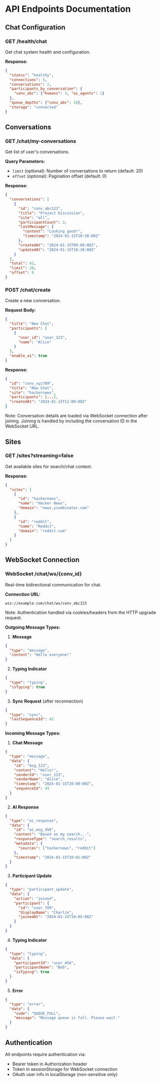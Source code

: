 # API Endpoints Documentation

## Chat Configuration
### GET /health/chat
Get chat system health and configuration.

**Response:**
```json
{
  "status": "healthy",
  "connections": 5,
  "conversations": 2,
  "participants_by_conversation": {
    "conv_abc": {"humans": 3, "ai_agents": 1}
  },
  "queue_depths": {"conv_abc": 10},
  "storage": "connected"
}
```

## Conversations

### GET /chat/my-conversations
Get list of user's conversations.

**Query Parameters:**
- `limit` (optional): Number of conversations to return (default: 20)
- `offset` (optional): Pagination offset (default: 0)

**Response:**
```json
{
  "conversations": [
    {
      "id": "conv_abc123",
      "title": "Project Discussion",
      "site": "all",
      "participantCount": 3,
      "lastMessage": {
        "content": "Looking good!",
        "timestamp": "2024-01-15T10:30:00Z"
      },
      "createdAt": "2024-01-15T09:00:00Z",
      "updatedAt": "2024-01-15T10:30:00Z"
    }
  ],
  "total": 42,
  "limit": 20,
  "offset": 0
}
```

### POST /chat/create
Create a new conversation.

**Request Body:**
```json
{
  "title": "New Chat",
  "participants": [
    {
      "user_id": "user_123", 
      "name": "Alice"
    }
  ],
  "enable_ai": true
}
```

**Response:**
```json
{
  "id": "conv_xyz789",
  "title": "New Chat",
  "site": "hackernews",
  "participants": [...],
  "createdAt": "2024-01-15T11:00:00Z"
}
```

Note: Conversation details are loaded via WebSocket connection after joining.
Joining is handled by including the conversation ID in the WebSocket URL.

## Sites
### GET /sites?streaming=false
Get available sites for search/chat context.

**Response:**
```json
{
  "sites": [
    {
      "id": "hackernews",
      "name": "Hacker News",
      "domain": "news.ycombinator.com"
    },
    {
      "id": "reddit",
      "name": "Reddit",
      "domain": "reddit.com"
    }
  ]
}
```

## WebSocket Connection
### WebSocket /chat/ws/{conv_id}
Real-time bidirectional communication for chat.

**Connection URL:**
```
wss://example.com/chat/ws/conv_abc123
```
Note: Authentication handled via cookies/headers from the HTTP upgrade request.

**Outgoing Message Types:**

1. **Message**
```json
{
  "type": "message",
  "content": "Hello everyone!"
}
```

2. **Typing Indicator**
```json
{
  "type": "typing",
  "isTyping": true
}
```

3. **Sync Request** (after reconnection)
```json
{
  "type": "sync",
  "lastSequenceId": 42
}
```

**Incoming Message Types:**

1. **Chat Message**
```json
{
  "type": "message",
  "data": {
    "id": "msg_123",
    "content": "Hello!",
    "senderId": "user_123",
    "senderName": "Alice",
    "timestamp": "2024-01-15T10:00:00Z",
    "sequenceId": 43
  }
}
```

2. **AI Response**
```json
{
  "type": "ai_response",
  "data": {
    "id": "ai_msg_456",
    "content": "Based on my search...",
    "responseType": "search_results",
    "metadata": {
      "sources": ["hackernews", "reddit"]
    },
    "timestamp": "2024-01-15T10:01:00Z"
  }
}
```

3. **Participant Update**
```json
{
  "type": "participant_update",
  "data": {
    "action": "joined",
    "participant": {
      "id": "user_789",
      "displayName": "Charlie",
      "joinedAt": "2024-01-15T10:05:00Z"
    }
  }
}
```

4. **Typing Indicator**
```json
{
  "type": "typing",
  "data": {
    "participantId": "user_456",
    "participantName": "Bob",
    "isTyping": true
  }
}
```

5. **Error**
```json
{
  "type": "error",
  "data": {
    "code": "QUEUE_FULL",
    "message": "Message queue is full. Please wait."
  }
}
```

## Authentication
All endpoints require authentication via:
- Bearer token in Authorization header
- Token in sessionStorage for WebSocket connection
- OAuth user info in localStorage (non-sensitive only)
